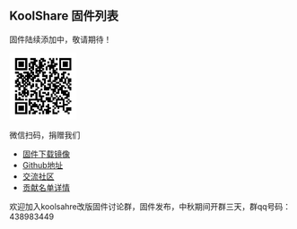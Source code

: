 ## KoolShare 固件列表

固件陆续添加中，敬请期待！

<img src="/.resources/img/qr.png" alt="QR" width="120"/>

微信扫码，捐赠我们

* [固件下载镜像](http://koolshare.io)
* [Github地址](https://github.com/koolshare/firmware)
* [交流社区](https://koolshare.cn/forum.php)
* [贡献名单详情](https://github.com/koolshare/koolshare.github.io/tree/master/donate)

欢迎加入koolsahre改版固件讨论群，固件发布，中秋期间开群三天，群qq号码：438983449

